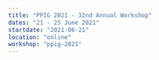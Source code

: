 ```yaml
---
title: "PPIG 2021 - 32nd Annual Workshop"
dates: "21 - 25 June 2021"
startdate: "2021-06-21"
location: "online"
workshop: "ppig-2021"
---
```


